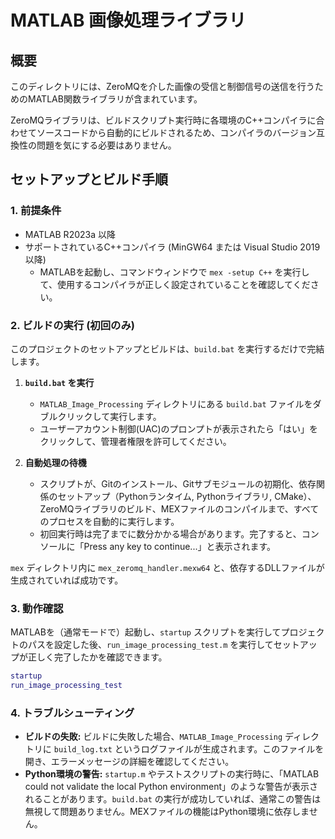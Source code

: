 # MATLAB 画像処理ライブラリ

## 概要

このディレクトリには、ZeroMQを介した画像の受信と制御信号の送信を行うためのMATLAB関数ライブラリが含まれています。

ZeroMQライブラリは、ビルドスクリプト実行時に各環境のC++コンパイラに合わせてソースコードから自動的にビルドされるため、コンパイラのバージョン互換性の問題を気にする必要はありません。

## セットアップとビルド手順

### 1. 前提条件
- MATLAB R2023a 以降
- サポートされているC++コンパイラ (MinGW64 または Visual Studio 2019 以降)
  - MATLABを起動し、コマンドウィンドウで `mex -setup C++` を実行して、使用するコンパイラが正しく設定されていることを確認してください。

### 2. ビルドの実行 (初回のみ)
このプロジェクトのセットアップとビルドは、`build.bat` を実行するだけで完結します。

1.  **`build.bat` を実行**
    - `MATLAB_Image_Processing` ディレクトリにある `build.bat` ファイルをダブルクリックして実行します。
    - ユーザーアカウント制御(UAC)のプロンプトが表示されたら「はい」をクリックして、管理者権限を許可してください。

2.  **自動処理の待機**
    - スクリプトが、Gitのインストール、Gitサブモジュールの初期化、依存関係のセットアップ（Pythonランタイム, Pythonライブラリ, CMake）、ZeroMQライブラリのビルド、MEXファイルのコンパイルまで、すべてのプロセスを自動的に実行します。
    - 初回実行時は完了までに数分かかる場合があります。完了すると、コンソールに「Press any key to continue...」と表示されます。

`mex` ディレクトリ内に `mex_zeromq_handler.mexw64` と、依存するDLLファイルが生成されていれば成功です。

### 3. 動作確認
MATLABを（通常モードで）起動し、`startup` スクリプトを実行してプロジェクトのパスを設定した後、`run_image_processing_test.m` を実行してセットアップが正しく完了したかを確認できます。
```matlab
startup
run_image_processing_test
```

### 4. トラブルシューティング
- **ビルドの失敗:** ビルドに失敗した場合、`MATLAB_Image_Processing` ディレクトリに `build_log.txt` というログファイルが生成されます。このファイルを開き、エラーメッセージの詳細を確認してください。
- **Python環境の警告:** `startup.m` やテストスクリプトの実行時に、「MATLAB could not validate the local Python environment」のような警告が表示されることがあります。`build.bat` の実行が成功していれば、通常この警告は無視して問題ありません。MEXファイルの機能はPython環境に依存しません。

